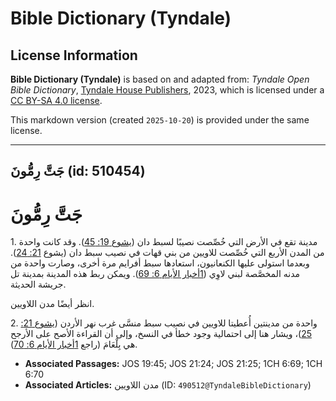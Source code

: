 # Bible Dictionary (Tyndale)

## License Information

**Bible Dictionary (Tyndale)** is based on and adapted from: _Tyndale Open Bible Dictionary_, [Tyndale House Publishers](https://tyndaleopenresources.com/), 2023, which is licensed under a [CC BY-SA 4.0 license](https://creativecommons.org/licenses/by-sa/4.0/legalcode.en).

This markdown version (created `2025-10-20`) is provided under the same license.



--------------------------------

## جَتَّ رِمُّونَ (id: 510454)

جَتَّ رِمُّونَ
==============

1\. مدينة تقع في الأرض التي خُصِّصت نصيبًا لسبط دان ([يشوع 19: 45](https://ref.ly/Josh19:45)). وقد كانت واحدة من المدن الأربع التي خُصِّصت للاويين من بني قهات في نصيب سبط دان (يشوع [21: 24](https://ref.ly/Josh21:24)). وبعدما استولى عليها الكنعانيون، استعادها سبط أفرايم مرة أخرى، وصارت واحدة من مدنه المخصَّصة لبني لاوِي ([1أخبار الأيام 6: 69](https://ref.ly/1Chr6:69)). ويمكن ربط هذه المدينة بمدينة تل جريشة الحديثة.

انظر أيضًا مدن اللاويين.

2\. واحدة من مدينتين أُعطيتا للاويين في نصيب سبط منسَّى غرب نهر الأردن ([يشوع 21: 25](https://ref.ly/Josh21:25))، ويشار هنا إلى احتمالية وجود خطأ في النسخ، وإلى أن القراءة الأصح على الأرجح هي بِلْعَامَ (راجع [1أخبار الأيام 6: 70](https://ref.ly/1Chr6:70)).

* **Associated Passages:** JOS 19:45; JOS 21:24; JOS 21:25; 1CH 6:69; 1CH 6:70
* **Associated Articles:** مدن اللاويين (ID: `490512@TyndaleBibleDictionary`)

